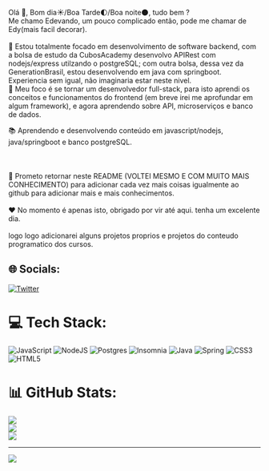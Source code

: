 Olá 👋, Bom dia☀️/Boa Tarde🌓/Boa noite🌑, tudo bem ?<br>Me chamo Edevando, um pouco complicado então, pode me chamar de Edy(mais facil decorar).<br><br>🔭 Estou totalmente focado em desenvolvimento de software backend, com a bolsa de estudo da CubosAcademy desenvolvo APIRest com nodejs/express utilzando o postgreSQL; com outra bolsa, dessa vez da GenerationBrasil, estou desenvolvendo em java com springboot. Experiencia sem igual, não imaginaria estar neste nivel.<br>🌱 Meu foco é se tornar um desenvolvedor full-stack, para isto aprendi os conceitos e funcionamentos do frontend (em breve irei me aprofundar em algum framework), e agora aprendendo sobre API, microserviços e banco de dados.<br>

📚 Aprendendo e desenvolvendo conteúdo em javascript/nodejs, java/springboot e banco postgreSQL.<br><br><br><br>🔁 Prometo retornar neste README (VOLTEI MESMO E COM MUITO MAIS CONHECIMENTO) para adicionar cada vez mais coisas igualmente ao github para adicionar mais e mais conhecimentos.<br><br>❤️ No momento é apenas isto, obrigado por vir até aqui. tenha um excelente dia. <br><br> logo logo adicionarei alguns projetos proprios e projetos do conteudo programatico dos cursos.


## 🌐 Socials:
[![Twitter](https://img.shields.io/badge/Twitter-%231DA1F2.svg?logo=Twitter&logoColor=white)](https://twitter.com/Amorkkj) 

# 💻 Tech Stack:
![JavaScript](https://img.shields.io/badge/javascript-%23323330.svg?style=for-the-badge&logo=javascript&logoColor=%23F7DF1E) ![NodeJS](https://img.shields.io/badge/node.js-6DA55F?style=for-the-badge&logo=node.js&logoColor=white) ![Postgres](https://img.shields.io/badge/postgres-%23316192.svg?style=for-the-badge&logo=postgresql&logoColor=white) ![Insomnia](https://img.shields.io/badge/Insomnia-black?style=for-the-badge&logo=insomnia&logoColor=5849BE) ![Java](https://img.shields.io/badge/java-%23ED8B00.svg?style=for-the-badge&logo=java&logoColor=white) ![Spring](https://img.shields.io/badge/spring-%236DB33F.svg?style=for-the-badge&logo=spring&logoColor=white) ![CSS3](https://img.shields.io/badge/css3-%231572B6.svg?style=for-the-badge&logo=css3&logoColor=white) ![HTML5](https://img.shields.io/badge/html5-%23E34F26.svg?style=for-the-badge&logo=html5&logoColor=white)
# 📊 GitHub Stats:
![](https://github-readme-stats.vercel.app/api?username=EdEddAEddy&theme=great-gatsby&hide_border=false&include_all_commits=false&count_private=false)<br/>
![](https://github-readme-streak-stats.herokuapp.com/?user=EdEddAEddy&theme=great-gatsby&hide_border=false)<br/>
![](https://github-readme-stats.vercel.app/api/top-langs/?username=EdEddAEddy&theme=great-gatsby&hide_border=false&include_all_commits=false&count_private=false&layout=compact)

---
[![](https://visitcount.itsvg.in/api?id=EdEddAEddy&icon=0&color=12)](https://visitcount.itsvg.in)

<!-- Proudly created with GPRM ( https://gprm.itsvg.in ) -->
